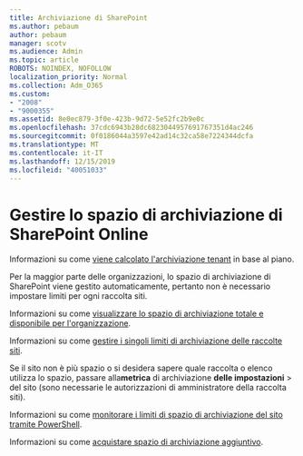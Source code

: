 ```yaml
---
title: Archiviazione di SharePoint
ms.author: pebaum
author: pebaum
manager: scotv
ms.audience: Admin
ms.topic: article
ROBOTS: NOINDEX, NOFOLLOW
localization_priority: Normal
ms.collection: Adm_O365
ms.custom:
- "2008"
- "9000355"
ms.assetid: 8e0ec879-3f0e-423b-9d72-5e52fc2b9e0c
ms.openlocfilehash: 37cdc6943b28dc6823044957691767351d4ac246
ms.sourcegitcommit: 0f0186044a3597e42ad14c32ca58e7224344dcfa
ms.translationtype: MT
ms.contentlocale: it-IT
ms.lasthandoff: 12/15/2019
ms.locfileid: "40051033"
---
```

# <a name="manage-your-sharepoint-online-storage"></a>Gestire lo spazio di archiviazione di SharePoint Online

Informazioni su come [viene calcolato l'archiviazione tenant](https://docs.microsoft.com/office365/servicedescriptions/sharepoint-online-service-description/sharepoint-online-limits?redirectedfrom=MSDN#limits-by-plan) in base al piano.

Per la maggior parte delle organizzazioni, lo spazio di archiviazione di SharePoint viene gestito automaticamente, pertanto non è necessario impostare limiti per ogni raccolta siti.

Informazioni su come [visualizzare lo spazio di archiviazione totale e disponibile per l'organizzazione](https://docs.microsoft.com/sharepoint/manage-site-collection-storage-limits).

Informazioni su come [gestire i singoli limiti di archiviazione delle raccolte siti](https://docs.microsoft.com/sharepoint/manage-site-collection-storage-limits#manage-individual-site-storage-limits).

Se il sito non è più spazio o si desidera sapere quale raccolta o elenco utilizza lo spazio, passare alla**metrica** di archiviazione **delle impostazioni** > del sito (sono necessarie le autorizzazioni di amministratore della raccolta siti).

Informazioni su come [monitorare i limiti di spazio di archiviazione del sito tramite PowerShell](https://docs.microsoft.com/sharepoint/manage-site-collection-storage-limits#monitor-site-storage-limits-by-using-powershell).

Informazioni su come [acquistare spazio di archiviazione aggiuntivo](https://docs.microsoft.com/office365/admin/subscriptions-and-billing/add-storage-space). 
  
